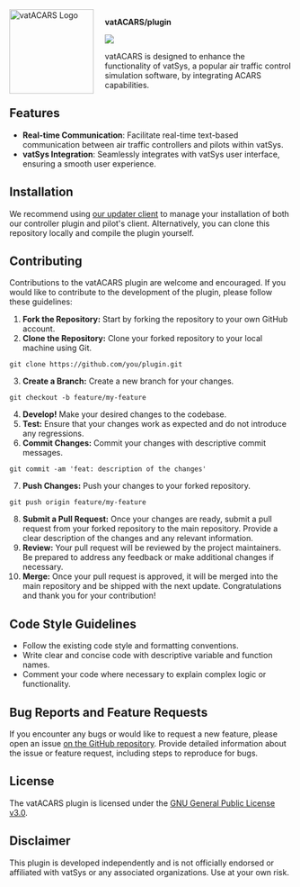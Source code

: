<img width="150" height="150" align="left" style="float: left; margin: 0 20px 0 0;" alt="vatACARS Logo" src="https://vatacars.com/img/logo-dark.png" />

**vatACARS/plugin**

[![](https://img.shields.io/github/issues/vatACARS/plugin)](https://github.com/vatACARS/plugin/issues)

vatACARS is designed to enhance the functionality of vatSys, a popular air traffic control simulation software, by integrating ACARS capabilities.

## Features

- **Real-time Communication**: Facilitate real-time text-based communication between air traffic controllers and pilots within vatSys.
- **vatSys Integration**: Seamlessly integrates with vatSys user interface, ensuring a smooth user experience.

## Installation

We recommend using [our updater client](https://github.com/vatACARS/hub) to manage your installation of both our controller plugin and pilot's client. Alternatively, you can clone this repository locally and compile the plugin yourself.

## Contributing

Contributions to the vatACARS plugin are welcome and encouraged. If you would like to contribute to the development of the plugin, please follow these guidelines:

1. **Fork the Repository:** Start by forking the repository to your own GitHub account.
2. **Clone the Repository:** Clone your forked repository to your local machine using Git.
```
git clone https://github.com/you/plugin.git
```
3. **Create a Branch:** Create a new branch for your changes.
```
git checkout -b feature/my-feature
```
4. **Develop!** Make your desired changes to the codebase.
5. **Test:** Ensure that your changes work as expected and do not introduce any regressions.
6. **Commit Changes:** Commit your changes with descriptive commit messages.
```
git commit -am 'feat: description of the changes'
```
7. **Push Changes:** Push your changes to your forked repository.
```
git push origin feature/my-feature
```
8. **Submit a Pull Request:** Once your changes are ready, submit a pull request from your forked repository to the main repository. Provide a clear description of the changes and any relevant information.
9. **Review:** Your pull request will be reviewed by the project maintainers. Be prepared to address any feedback or make additional changes if necessary.
10. **Merge:** Once your pull request is approved, it will be merged into the main repository and be shipped with the next update. Congratulations and thank you for your contribution!

## Code Style Guidelines

- Follow the existing code style and formatting conventions.
- Write clear and concise code with descriptive variable and function names.
- Comment your code where necessary to explain complex logic or functionality.

## Bug Reports and Feature Requests

If you encounter any bugs or would like to request a new feature, please open an issue [on the GitHub repository](https://github.com/vatACARS/plugin/issues). Provide detailed information about the issue or feature request, including steps to reproduce for bugs.

## License

The vatACARS plugin is licensed under the [GNU General Public License v3.0](https://github.com/vatACARS/plugin/blob/master/LICENSE.txt).

## Disclaimer

This plugin is developed independently and is not officially endorsed or affiliated with vatSys or any associated organizations. Use at your own risk.